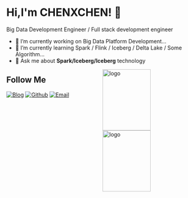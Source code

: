 <!--
this is a ✨ _special_ ✨ repository because its `README.md` (this file) appears on your GitHub profile.

Here are some ideas to get you started:

- 🔭 I’m currently working on ...
- 🌱 I’m currently learning ...
- 👯 I’m looking to collaborate on ...
- 🤔 I’m looking for help with ...
- 💬 Ask me about ...
- 📫 How to reach me: ...
- 😄 Pronouns: ...
- ⚡ Fun fact: ...
-->

# Hi,I'm CHENXCHEN! 👋
Big Data Development Engineer / Full stack development engineer

- 🔭 I’m currently working on Big Data Platform Development...
- 🌱 I’m currently learning Spark / Flink / Iceberg / Delta Lake / Some Algorithm...
- 💬 Ask me about **Spark/Iceberg/Iceberg** technology

<img src="https://github-readme-stats-git-masterrstaa-rickstaa.vercel.app/api?username=CHENXCHEN&show_icons=true&count_private=true&theme=vue&include_all_commits=true" alt="logo" height="160" align="right" width="50%" />
<img src="https://github-readme-stats.vercel.app/api/top-langs/?username=CHENXCHEN&layout=compact&hide=html" alt="logo" height="160" align="right" width="50%" />

## Follow Me
[![Blog](https://img.shields.io/badge/Blog（chchc.me）-c14438?style=flat-square&logo=Blog&logoColor=white)](https://chchc.me/)
[![Github](https://img.shields.io/github/followers/CHENXCHEN?label=Github&style=social)](https://github.com/CHENXCHEN)
[![Email](https://img.shields.io/badge/gmail-chenhuachaoxyz@gmail.com-Green?style=flat-square&logo=Gmail&logoColor=white&link=mailto:chenhuachaoxyz@gmail.com)](mailto:chenhuachaoxyz@gmail.com)
